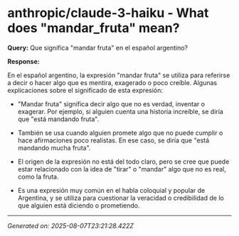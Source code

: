 # anthropic/claude-3-haiku - What does "mandar_fruta" mean?

**Query:** Que significa "mandar fruta" en el español argentino?



**Response:**

En el español argentino, la expresión "mandar fruta" se utiliza para referirse a decir o hacer algo que es mentira, exagerado o poco creíble. Algunas explicaciones sobre el significado de esta expresión:

- "Mandar fruta" significa decir algo que no es verdad, inventar o exagerar. Por ejemplo, si alguien cuenta una historia increíble, se diría que "está mandando fruta".

- También se usa cuando alguien promete algo que no puede cumplir o hace afirmaciones poco realistas. En ese caso, se diría que "está mandando mucha fruta".

- El origen de la expresión no está del todo claro, pero se cree que puede estar relacionado con la idea de "tirar" o "mandar" algo que no es real, como la fruta.

- Es una expresión muy común en el habla coloquial y popular de Argentina, y se utiliza para cuestionar la veracidad o credibilidad de lo que alguien está diciendo o prometiendo.

---
*Generated on: 2025-08-07T23:21:28.422Z*
